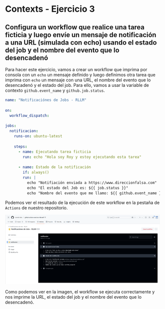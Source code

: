 # Contexts - Ejercicio 3

## Configura un workflow que realice una tarea ficticia y luego envíe un mensaje de notificación a una URL (simulada con echo) usando el estado del job y el nombre del evento que lo desencadenó

Para hacer este ejercicio, vamos a crear un workflow que imprima por consola con un `echo` un mensaje definido y luego definimos otra tarea que imprima con `echo` un mensaje con una URL, el nombre del evento que lo desencadenó y el estado del job. Para ello, vamos a usar la variable de contexto `github.event_name` y `github.job.status`.

```yaml
name: "Notificaciónes de Jobs - RLLM"

on:
  workflow_dispatch:

jobs:
  notificacion:
    runs-on: ubuntu-latest

    steps:
      - name: Ejecutando tarea ficticia
        run: echo "Hola soy Roy y estoy ejecutando esta tarea"

      - name: Estado de la notificación
        if: always()
        run: |
          echo "Notifiación enviada a https://www.direccionfalsa.com"
          echo "El estado del Job es: ${{ job.status }}"
          echo "Nombre del evento que me llamo: ${{ github.event_name }}"
```

Podemos ver el resultado de la ejecución de este workflow en la pestaña de `Actions` de nuestro repositorio.

![Resultado de la ejecución del workflow](../../datos/imgs/context3_1.png)

Como podemos ver en la imagen, el workflow se ejecuta correctamente y nos imprime la URL, el estado del job y el nombre del evento que lo desencadenó.